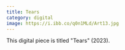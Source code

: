 ```yaml
---
title: Tears
category: digital
image: https://i.ibb.co/q0n1MLd/Art13.jpg
---
```

This digital piece is titled "Tears" (2023).